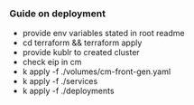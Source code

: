 ### Guide on deployment
* provide env variables stated in root readme
* cd terraform && terraform apply
* provide kublr to created cluster
* check eip in cm
* k apply -f ./volumes/cm-front-gen.yaml
* k apply -f ./services
* k apply -f ./deployments
